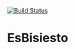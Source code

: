 [![Build Status](https://travis-ci.org/treicko/EsBisiesto.png)](https://travis-ci.org/treicko/EsBisiesto)

EsBisiesto
==========
